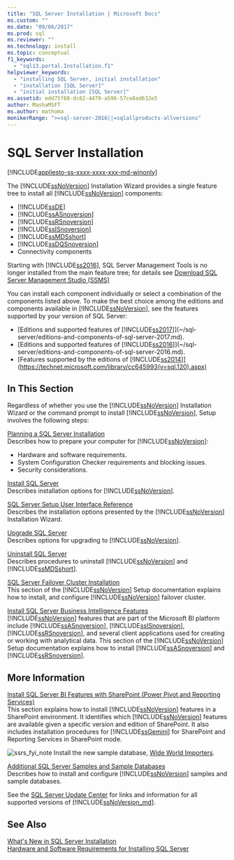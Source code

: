 ```yaml
---
title: "SQL Server Installation | Microsoft Docs"
ms.custom: ""
ms.date: "09/06/2017"
ms.prod: sql
ms.reviewer: ""
ms.technology: install
ms.topic: conceptual
f1_keywords: 
  - "sql13.portal.Installation.f1"
helpviewer_keywords: 
  - "installing SQL Server, initial installation"
  - "installation [SQL Server]"
  - "initial installation [SQL Server]"
ms.assetid: edd75f68-dc62-4479-a596-57ce8ad632e5
author: MashaMSFT
ms.author: mathoma
monikerRange: ">=sql-server-2016||=sqlallproducts-allversions"
---
```

# SQL Server Installation

[!INCLUDE[appliesto-ss-xxxx-xxxx-xxx-md-winonly](../../includes/appliesto-ss-xxxx-xxxx-xxx-md-winonly.md)]

The [!INCLUDE[ssNoVersion](../../includes/ssnoversion-md.md)] Installation Wizard provides a single feature tree to install all [!INCLUDE[ssNoVersion](../../includes/ssnoversion-md.md)] components:  
  
-   [!INCLUDE[ssDE](../../includes/ssde-md.md)]  
-   [!INCLUDE[ssASnoversion](../../includes/ssasnoversion-md.md)]  
-   [!INCLUDE[ssRSnoversion](../../includes/ssrsnoversion-md.md)]  
-   [!INCLUDE[ssISnoversion](../../includes/ssisnoversion-md.md)]  
-   [!INCLUDE[ssMDSshort](../../includes/ssmdsshort-md.md)]  
-   [!INCLUDE[ssDQSnoversion](../../includes/ssdqsnoversion-md.md)]  
-   Connectivity components  
  
Starting with [!INCLUDE[ss2016](../../includes/sssql15-md.md)], SQL Server Management Tools is no longer installed from  the main feature tree; for details see [Download SQL Server Management Studio (SSMS)](../../ssms/download-sql-server-management-studio-ssms.md)  
  
You can install each component individually or select a combination of the components listed above. To make the best choice among the editions and components available in [!INCLUDE[ssNoVersion](../../includes/ssnoversion-md.md)], see the features supported by your version of SQL Server:

- [Editions and supported features of [!INCLUDE[ss2017](../../includes/sssqlv14-md.md)]](~/sql-server/editions-and-components-of-sql-server-2017.md).  
- [Editions and supported features of [!INCLUDE[ss2016](../../includes/sssql15-md.md)]](~/sql-server/editions-and-components-of-sql-server-2016.md).  
- [Features supported by the editions of [!INCLUDE[ss2014](../../includes/sssql14-md.md)]](https://technet.microsoft.com/library/cc645993(v=sql.120).aspx)
  
## In This Section  
Regardless of whether you use the [!INCLUDE[ssNoVersion](../../includes/ssnoversion-md.md)] Installation Wizard or the command prompt to install [!INCLUDE[ssNoVersion](../../includes/ssnoversion-md.md)], Setup involves the following steps:  
  
[Planning a SQL Server Installation](../../sql-server/install/planning-a-sql-server-installation.md)  
Describes how to prepare your computer for [!INCLUDE[ssNoVersion](../../includes/ssnoversion-md.md)]:  
  
-   Hardware and software requirements.  
-   System Configuration Checker requirements and blocking issues.  
-   Security considerations.  
  
[Install SQL Server](../../database-engine/install-windows/install-sql-server.md)  
 Describes installation options for [!INCLUDE[ssNoVersion](../../includes/ssnoversion-md.md)].  
  
[SQL Server Setup User Interface Reference](https://msdn.microsoft.com/library/183b5cdd-962e-41ca-8064-ea44f622c77d)  
 Describes the installation options presented by the [!INCLUDE[ssNoVersion](../../includes/ssnoversion-md.md)] Installation Wizard.  
  
[Upgrade SQL Server](../../database-engine/install-windows/upgrade-sql-server.md)  
 Describes options for upgrading to [!INCLUDE[ssNoVersion](../../includes/ssnoversion-md.md)].  
  
[Uninstall SQL Server](../../sql-server/install/uninstall-sql-server.md)  
 Describes procedures to uninstall [!INCLUDE[ssNoVersion](../../includes/ssnoversion-md.md)] and [!INCLUDE[ssMDSshort](../../includes/ssmdsshort-md.md)].  
  
[SQL Server Failover Cluster Installation](../../sql-server/failover-clusters/install/sql-server-failover-cluster-installation.md)  
 This section of the [!INCLUDE[ssNoVersion](../../includes/ssnoversion-md.md)] Setup documentation explains how to install, and configure [!INCLUDE[ssNoVersion](../../includes/ssnoversion-md.md)] failover cluster.  
  
[Install SQL Server Business Intelligence Features](../../sql-server/install/install-sql-server-business-intelligence-features.md)  
 [!INCLUDE[ssNoVersion](../../includes/ssnoversion-md.md)] features that are part of the Microsoft BI platform include [!INCLUDE[ssASnoversion](../../includes/ssasnoversion-md.md)], [!INCLUDE[ssISnoversion](../../includes/ssisnoversion-md.md)], [!INCLUDE[ssRSnoversion](../../includes/ssrsnoversion-md.md)], and several client applications used for creating or working with analytical data. This section of the [!INCLUDE[ssNoVersion](../../includes/ssnoversion-md.md)] Setup documentation explains how to install [!INCLUDE[ssASnoversion](../../includes/ssasnoversion-md.md)] and [!INCLUDE[ssRSnoversion](../../includes/ssrsnoversion-md.md)].  
  
## More Information
[Install SQL Server BI Features with SharePoint &#40;Power Pivot and Reporting Services&#41;](https://msdn.microsoft.com/library/3166107c-30c2-468e-bb1b-bb42b79b37c3)  
 This section explains how to install [!INCLUDE[ssNoVersion](../../includes/ssnoversion-md.md)] features in a SharePoint environment. It identifies which [!INCLUDE[ssNoVersion](../../includes/ssnoversion-md.md)] features are available given a specific version and edition of SharePoint. It also includes installation procedures for [!INCLUDE[ssGemini](../../includes/ssgemini-md.md)] for SharePoint and Reporting Services in SharePoint mode.  
  
![ssrs_fyi_note](https://docs.microsoft.com/analysis-services/analysis-services/instances/install-windows/media/ssrs-fyi-note.png) Install the new sample database, [Wide World Importers](../../sample/world-wide-importers/wide-world-importers-documentation.md). 
  
[Additional SQL Server Samples and Sample Databases](https://sqlserversamples.codeplex.com/)  
 Describes how to install and configure [!INCLUDE[ssNoVersion](../../includes/ssnoversion-md.md)] samples and sample databases.  
  
See the [SQL Server Update Center](https://msdn.microsoft.com/library/ff803383.aspx) for links and information for all supported versions of [!INCLUDE[ssNoVersion_md](../../includes/ssnoversion-md.md)].  
  
## See Also  
[What's New in SQL Server Installation](../../sql-server/install/what-s-new-in-sql-server-installation.md)   
[Hardware and Software Requirements for Installing SQL Server](../../sql-server/install/hardware-and-software-requirements-for-installing-sql-server.md)  
